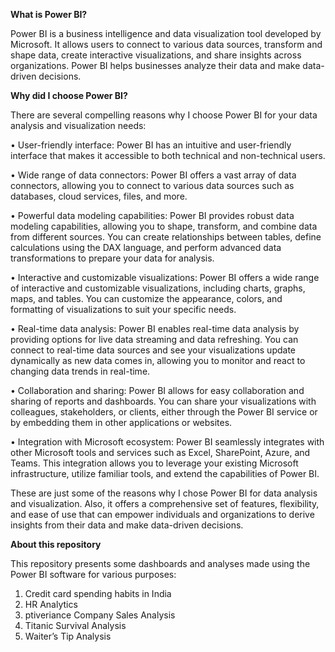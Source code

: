 **What is Power BI?**

Power BI is a business intelligence and data visualization tool developed by Microsoft. It allows users to connect to various data sources, transform and shape data, create interactive visualizations, and share insights across organizations. Power BI helps businesses analyze their data and make data-driven decisions.



**Why did I choose Power BI?**

There are several compelling reasons why I choose Power BI for your data analysis and visualization needs:

•	User-friendly interface: Power BI has an intuitive and user-friendly interface that makes it accessible to both technical and non-technical users.

•	Wide range of data connectors: Power BI offers a vast array of data connectors, allowing you to connect to various data sources such as databases, cloud services, files, and more. 

•	Powerful data modeling capabilities: Power BI provides robust data modeling capabilities, allowing you to shape, transform, and combine data from different sources. You can create relationships between tables, define calculations using the DAX language, and perform advanced data transformations to prepare your data for analysis.

•	Interactive and customizable visualizations: Power BI offers a wide range of interactive and customizable visualizations, including charts, graphs, maps, and tables. You can customize the appearance, colors, and formatting of visualizations to suit your specific needs.

•	Real-time data analysis: Power BI enables real-time data analysis by providing options for live data streaming and data refreshing. You can connect to real-time data sources and see your visualizations update dynamically as new data comes in, allowing you to monitor and react to changing data trends in real-time.

•	Collaboration and sharing: Power BI allows for easy collaboration and sharing of reports and dashboards. You can share your visualizations with colleagues, stakeholders, or clients, either through the Power BI service or by embedding them in other applications or websites.

•	Integration with Microsoft ecosystem: Power BI seamlessly integrates with other Microsoft tools and services such as Excel, SharePoint, Azure, and Teams. This integration allows you to leverage your existing Microsoft infrastructure, utilize familiar tools, and extend the capabilities of Power BI.

These are just some of the reasons why I chose Power BI for data analysis and visualization. Also, it offers a comprehensive set of features, flexibility, and ease of use that can empower individuals and organizations to derive insights from their data and make data-driven decisions.



**About this repository**

This repository presents some dashboards and analyses made using the Power BI software for various purposes:

1. Credit card spending habits in India
2. HR Analytics
3. ptiveriance Company Sales Analysis
4. Titanic Survival Analysis
5. Waiter’s Tip Analysis



